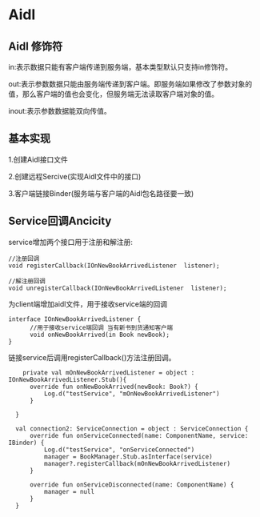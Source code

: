 # Aidl

## Aidl 修饰符
  in:表示数据只能有客户端传递到服务端，基本类型默认只支持in修饰符。
  
  out:表示参数数据只能由服务端传递到客户端。即服务端如果修改了参数对象的值，那么客户端的值也会变化，但服务端无法读取客户端对象的值。
  
  inout:表示参数数据能双向传值。
  
## 基本实现
  1.创建Aidl接口文件
  
  2.创建远程Sercive(实现Aidl文件中的接口)
  
  3.客户端链接Binder(服务端与客户端的Aidl包名路径要一致)
  
## Service回调Ancicity
  service增加两个接口用于注册和解注册:
  
   ```
   //注册回调
   void registerCallback(IOnNewBookArrivedListener  listener);
   ```

   ```
   //解注册回调
   void unregisterCallback(IOnNewBookArrivedListener  listener);
   ```
  
  为client端增加aidl文件，用于接收service端的回调
  ```
  interface IOnNewBookArrivedListener {
        //用于接收service端回调 当有新书到货通知客户端
        void onNewBookArrived(in Book newBook);
  }
  ```
  
  链接service后调用registerCallback()方法注册回调。
  ```
      private val mOnNewBookArrivedListener = object : IOnNewBookArrivedListener.Stub(){
        override fun onNewBookArrived(newBook: Book?) {
            Log.d("testService", "mOnNewBookArrivedListener")
        }

    }

    val connection2: ServiceConnection = object : ServiceConnection {
        override fun onServiceConnected(name: ComponentName, service: IBinder) {
            Log.d("testService", "onServiceConnected")
            manager = BookManager.Stub.asInterface(service)
            manager?.registerCallback(mOnNewBookArrivedListener)
        }

        override fun onServiceDisconnected(name: ComponentName) {
            manager = null
        }
    }
  ```
  
  
